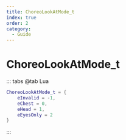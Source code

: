 ```yaml
---
title: ChoreoLookAtMode_t
index: true
order: 2
category:
  - Guide
---
```


# ChoreoLookAtMode_t
::: tabs
@tab Lua
```lua
ChoreoLookAtMode_t = {
    eInvalid = -1,
    eChest = 0,
    eHead = 1,
    eEyesOnly = 2
}
```
:::